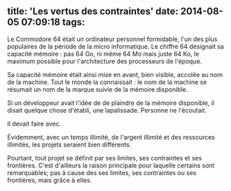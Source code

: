 title: 'Les vertus des contraintes'
date: 2014-08-05 07:09:18
tags:
---

Le Commodore 64 était un ordinateur personnel formidable, l'un des plus populaires de la période de la micro informatique. Le chiffre 64 désignait sa capacité mémoire : pas 64 Go, ni même 64 Mo mais juste 64 Ko, le maximum possible pour l'architecture des processeurs de l'époque.

Sa capacité mémoire était ainsi mise en avant, bien visible, accolée au nom de la machine. Tout le monde la connaissait : le nom de la machine se résumait un nom de la marque suivie de la mémoire disponible.

Si un développeur avait l'idée de de plaindre de la mémoire disponible, il disait quelque chose d'établi, une lapalissade. Personne ne l'écoutait. 

Il devait faire avec.

Évidemment, avec un temps illimité, de l'argent illimité et des ressources illimités, les projets seraient bien différents. 

Pourtant, tout projet se définit par ses limites, ses contraintes et ses frontières. C'est d'ailleurs la raison principale pour laquelle certains sont remarquables; pas à cause des ses limites, ses contraintes ou ses frontières, mais grâce à elles.     
 